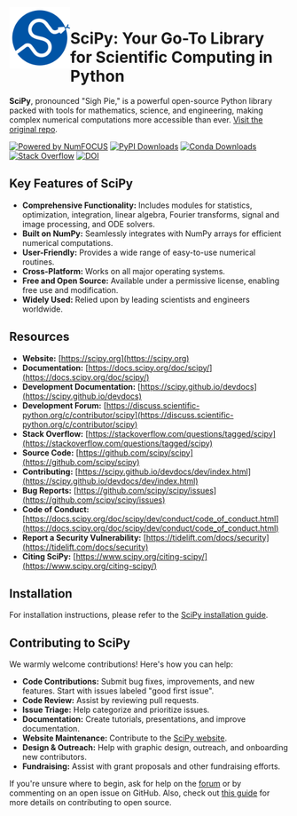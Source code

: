 <div align="left">
  <a href="https://scipy.org" target="_blank">
    <img src="https://raw.githubusercontent.com/scipy/scipy/main/doc/source/_static/logo.svg" alt="SciPy Logo" width="110" height="110" align="left"/>
  </a>
</div>

# SciPy: Your Go-To Library for Scientific Computing in Python

**SciPy**, pronounced "Sigh Pie," is a powerful open-source Python library packed with tools for mathematics, science, and engineering, making complex numerical computations more accessible than ever. [Visit the original repo](https://github.com/scipy/scipy).

[![Powered by NumFOCUS](https://img.shields.io/badge/powered%20by-NumFOCUS-orange.svg?style=flat&colorA=E1523D&colorB=007D8A)](https://numfocus.org)
[![PyPI Downloads](https://img.shields.io/pypi/dm/scipy.svg?label=Pypi%20downloads)](https://pypi.org/project/scipy/)
[![Conda Downloads](https://img.shields.io/conda/dn/conda-forge/scipy.svg?label=Conda%20downloads)](https://anaconda.org/conda-forge/scipy)
[![Stack Overflow](https://img.shields.io/badge/stackoverflow-Ask%20questions-blue.svg)](https://stackoverflow.com/questions/tagged/scipy)
[![DOI](https://img.shields.io/badge/DOI-10.1038%2Fs41592--019--0686--2-blue.svg)](https://www.nature.com/articles/s41592-019-0686-2)

## Key Features of SciPy

*   **Comprehensive Functionality:** Includes modules for statistics, optimization, integration, linear algebra, Fourier transforms, signal and image processing, and ODE solvers.
*   **Built on NumPy:** Seamlessly integrates with NumPy arrays for efficient numerical computations.
*   **User-Friendly:** Provides a wide range of easy-to-use numerical routines.
*   **Cross-Platform:** Works on all major operating systems.
*   **Free and Open Source:** Available under a permissive license, enabling free use and modification.
*   **Widely Used:** Relied upon by leading scientists and engineers worldwide.

## Resources

*   **Website:** [https://scipy.org](https://scipy.org)
*   **Documentation:** [https://docs.scipy.org/doc/scipy/](https://docs.scipy.org/doc/scipy/)
*   **Development Documentation:** [https://scipy.github.io/devdocs](https://scipy.github.io/devdocs)
*   **Development Forum:** [https://discuss.scientific-python.org/c/contributor/scipy](https://discuss.scientific-python.org/c/contributor/scipy)
*   **Stack Overflow:** [https://stackoverflow.com/questions/tagged/scipy](https://stackoverflow.com/questions/tagged/scipy)
*   **Source Code:** [https://github.com/scipy/scipy](https://github.com/scipy/scipy)
*   **Contributing:** [https://scipy.github.io/devdocs/dev/index.html](https://scipy.github.io/devdocs/dev/index.html)
*   **Bug Reports:** [https://github.com/scipy/scipy/issues](https://github.com/scipy/scipy/issues)
*   **Code of Conduct:** [https://docs.scipy.org/doc/scipy/dev/conduct/code_of_conduct.html](https://docs.scipy.org/doc/scipy/dev/conduct/code_of_conduct.html)
*   **Report a Security Vulnerability:** [https://tidelift.com/docs/security](https://tidelift.com/docs/security)
*   **Citing SciPy:** [https://www.scipy.org/citing-scipy/](https://www.scipy.org/citing-scipy/)

## Installation

For installation instructions, please refer to the [SciPy installation guide](https://scipy.org/install/).

## Contributing to SciPy

We warmly welcome contributions!  Here's how you can help:

*   **Code Contributions:** Submit bug fixes, improvements, and new features. Start with issues labeled "good first issue".
*   **Code Review:** Assist by reviewing pull requests.
*   **Issue Triage:** Help categorize and prioritize issues.
*   **Documentation:** Create tutorials, presentations, and improve documentation.
*   **Website Maintenance:** Contribute to the [SciPy website](https://github.com/scipy/scipy.org).
*   **Design & Outreach:** Help with graphic design, outreach, and onboarding new contributors.
*   **Fundraising:** Assist with grant proposals and other fundraising efforts.

If you're unsure where to begin, ask for help on the [forum](https://discuss.scientific-python.org/c/contributor/scipy) or by commenting on an open issue on GitHub.  Also, check out [this guide](https://opensource.guide/how-to-contribute/) for more details on contributing to open source.